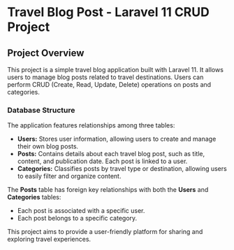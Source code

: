 # Travel Blog Post - Laravel 11 CRUD Project

## Project Overview

This project is a simple travel blog application built with Laravel 11. It allows users to manage blog posts related to travel destinations. Users can perform CRUD (Create, Read, Update, Delete) operations on posts and categories.

### Database Structure

The application features relationships among three tables:
- **Users:** Stores user information, allowing users to create and manage their own blog posts.
- **Posts:** Contains details about each travel blog post, such as title, content, and publication date. Each post is linked to a user.
- **Categories:** Classifies posts by travel type or destination, allowing users to easily filter and organize content.

The **Posts** table has foreign key relationships with both the **Users** and **Categories** tables:
- Each post is associated with a specific user.
- Each post belongs to a specific category.

This project aims to provide a user-friendly platform for sharing and exploring travel experiences.
